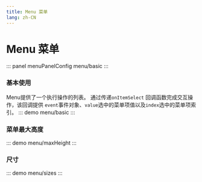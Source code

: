 ```yaml
---
title: Menu 菜单
lang: zh-CN
---
```


<script setup>
import {menuPanelConfig} from '../../components/panel/config'
</script>

# Menu 菜单
::: panel menuPanelConfig
menu/basic
:::

### 基本使用
Menu提供了一个执行操作的列表。
通过传递`onItemSelect` 回调函数完成交互操作，该回调提供 `event`事件对象、`value`选中的菜单项值以及`index`选中的菜单项索引。
::: demo
menu/basic
:::


### 菜单最大高度
::: demo
menu/maxHeight
:::


### 尺寸
::: demo
menu/sizes
:::
